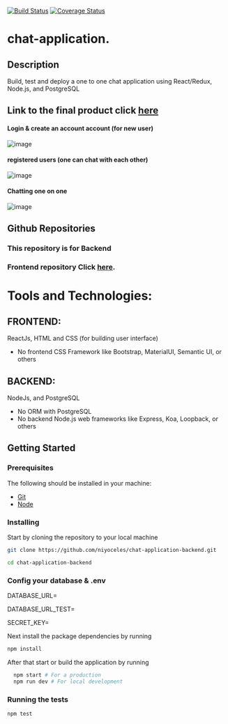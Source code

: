 

[![Build Status](https://travis-ci.org/niyoceles/chat-application-backend.svg?branch=main)](https://travis-ci.org/niyoceles/chat-application-backend)
[![Coverage Status](https://coveralls.io/repos/github/niyoceles/chat-application-backend/badge.svg?branch=main)](https://coveralls.io/github/niyoceles/chat-application-backend?branch=main)

# chat-application.

## Description
Build, test and deploy a one to one chat application using React/Redux, Node.js, and PostgreSQL

## Link to the final product click [here](https://www.chatapp.niyonsaba.com/)
#### Login & create an account account (for new user)
![image](https://user-images.githubusercontent.com/30776949/109550916-8fdbbf80-7ad8-11eb-9bc1-ac688511834a.png)

#### registered users (one can chat with each other)
![image](https://user-images.githubusercontent.com/30776949/109550414-ec8aaa80-7ad7-11eb-99c3-77b401970c4c.png)

#### Chatting one on one
![image](https://user-images.githubusercontent.com/30776949/109550247-afbeb380-7ad7-11eb-8b48-db337ee1c9f9.png)

## Github Repositories
### This repository is for Backend
### Frontend repository Click [here](https://github.com/niyoceles/chat-application-frontend).

# Tools and Technologies:
## FRONTEND:
ReactJs, HTML and CSS (for building user interface)
- No frontend CSS Framework like Bootstrap, MaterialUI, Semantic UI, or others

## BACKEND:
NodeJs, and PostgreSQL
- No ORM with PostgreSQL
- No backend Node.js web frameworks like Express, Koa, Loopback, or others

## Getting Started

### Prerequisites

The following should be installed in your machine:

- [Git](https://git-scm.com/downloads)
- [Node](https://nodejs.org/en/download)

### Installing

Start by cloning the repository to your local machine

```bash
git clone https://github.com/niyoceles/chat-application-backend.git

cd chat-application-backend
```
### Config your database & .env
DATABASE_URL=

DATABASE_URL_TEST=

SECRET_KEY=

Next install the package dependencies by running

```bash
npm install

```

After that start or build the application by running

```bash
  npm start # For a production
  npm run dev # For local development
```

### Running the tests

```bash
npm test

```
